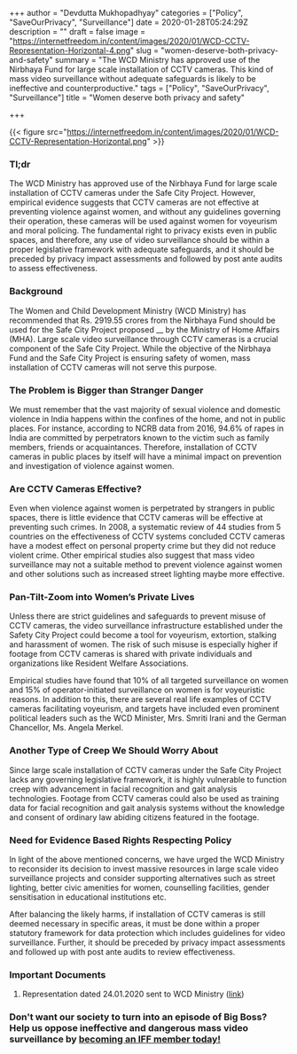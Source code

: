 +++
author = "Devdutta Mukhopadhyay"
categories = ["Policy", "SaveOurPrivacy", "Surveillance"]
date = 2020-01-28T05:24:29Z
description = ""
draft = false
image = "https://internetfreedom.in/content/images/2020/01/WCD-CCTV-Representation-Horizontal-4.png"
slug = "women-deserve-both-privacy-and-safety"
summary = "The WCD Ministry has approved use of the Nirbhaya Fund for large scale installation of CCTV cameras. This kind of mass video surveillance without adequate safeguards is likely to be ineffective and counterproductive."
tags = ["Policy", "SaveOurPrivacy", "Surveillance"]
title = "Women deserve both privacy and safety"

+++


{{< figure src="https://internetfreedom.in/content/images/2020/01/WCD-CCTV-Representation-Horizontal.png" >}}



### Tl;dr

The WCD Ministry has approved use of the Nirbhaya Fund for large scale installation of CCTV cameras under the Safe City Project. However, empirical evidence suggests that CCTV cameras are not effective at preventing violence against women, and without any guidelines governing their operation, these cameras will be used against women for voyeurism and moral policing. The fundamental right to privacy exists even in public spaces, and therefore, any use of video surveillance should be within a proper legislative framework with adequate safeguards, and it should be preceded by privacy impact assessments and followed by post ante audits to assess effectiveness.

### Background

The Women and Child Development Ministry (WCD Ministry) has recommended that Rs. 2919.55 crores from the Nirbhaya Fund should be used for the  Safe City Project proposed __ by the Ministry of Home Affairs (MHA). Large scale video surveillance through CCTV cameras is a crucial component of the Safe City Project. While the objective of the Nirbhaya Fund and the Safe City Project is ensuring safety of women, mass installation of CCTV cameras will not serve this purpose.

### The Problem is Bigger than Stranger Danger

We must remember that the vast majority of sexual violence and domestic violence in India happens within the confines of the home, and not in public places. For instance, according to NCRB data from 2016, 94.6% of rapes in India are committed by perpetrators known to the victim such as family members, friends or acquaintances. Therefore, installation of CCTV cameras in public places by itself will have a minimal impact on prevention and investigation of violence against women.

### Are CCTV Cameras Effective?

Even when violence against women is perpetrated by strangers in public spaces, there is little evidence that CCTV cameras will be effective at preventing such crimes. In 2008, a systematic review of 44 studies from 5 countries on the effectiveness of CCTV systems concluded CCTV cameras have a modest effect on personal property crime but they did not reduce violent crime. Other empirical studies also suggest that mass video surveillance may not a suitable method to prevent violence against women and other solutions such as increased street lighting maybe more effective.

### Pan-Tilt-Zoom into Women’s Private Lives

Unless there are strict guidelines and safeguards to prevent misuse of CCTV cameras, the video surveillance infrastructure established under the Safety City Project could become a tool for voyeurism, extortion, stalking and harassment of women. The risk of such misuse is especially higher if footage from CCTV cameras is shared with private individuals and organizations like Resident Welfare Associations.

Empirical studies have found that 10% of all targeted surveillance on women and 15% of operator-initiated surveillance on women is for voyeuristic reasons. In addition to this, there are several real life examples of CCTV cameras facilitating voyeurism, and targets have included even prominent political leaders such as the WCD Minister, Mrs. Smriti Irani and the German Chancellor, Ms. Angela Merkel.

### Another Type of Creep We Should Worry About

Since large scale installation of CCTV cameras under the Safe City Project lacks any governing legislative framework, it is highly vulnerable to function creep with advancement in facial recognition and gait analysis technologies.  Footage from CCTV cameras could also be used as training data for facial recognition and gait analysis systems without the knowledge and consent of ordinary law abiding citizens featured in the footage.

### Need for Evidence Based Rights Respecting Policy

In light of the above mentioned concerns, we have urged the WCD Ministry to reconsider its decision to invest massive resources in large scale video surveillance projects and consider supporting alternatives such as street lighting, better civic amenities for women, counselling facilities, gender sensitisation in educational institutions etc.

After balancing the likely harms, if installation of CCTV cameras is still deemed necessary in specific areas, it must be done within a proper statutory framework for data protection which includes guidelines for video surveillance. Further, it should be preceded by privacy impact assessments and followed up with post ante audits to review effectiveness.

### Important Documents

1. Representation dated 24.01.2020 sent to WCD Ministry ([link](https://drive.google.com/file/d/0B2NvpMoZE5HGcERiWUVNMktTeUwzcnhUMnFJMVRxLUR3dEww/view?usp=sharing))

### Don't want our society to turn into an episode of Big Boss? Help us oppose ineffective and dangerous mass video surveillance by [becoming an IFF member today!](https://internetfreedom.in/donate/)



